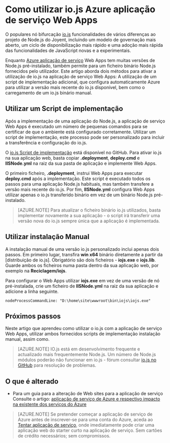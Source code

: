 <properties 
    pageTitle="Como utilizar io.js Azure aplicação de serviço Web Apps" 
    description="Saiba como utilizar uma aplicação web na aplicação de serviço de Azure com io.js." 
    services="app-service\web" 
    documentationCenter="nodejs" 
    authors="rmcmurray" 
    manager="wpickett" 
    editor=""/>

<tags 
    ms.service="app-service-web" 
    ms.workload="web" 
    ms.tgt_pltfrm="na" 
    ms.devlang="nodejs" 
    ms.topic="article" 
    ms.date="08/11/2016"
    ms.author="robmcm" />

# <a name="how-to-use-iojs-with-azure-app-service-web-apps"></a>Como utilizar io.js Azure aplicação de serviço Web Apps

O populares nó bifurcação [io.js] funcionalidades de vários diferenças ao projeto de Node.js do Joyent, incluindo um modelo de governação mais aberto, um ciclo de disponibilização mais rápido e uma adoção mais rápida das funcionalidades de JavaScript novas e a experimentais.

Enquanto [Azure aplicação de serviço](http://go.microsoft.com/fwlink/?LinkId=529714) Web Apps tem muitas versões de Node.js pré-instalado, também permite para um ficheiro binário Node.js fornecidos pelo utilizador. Este artigo aborda dois métodos para ativar a utilização de io.js na aplicação de serviço Web Apps: A utilização de um script de implementação adicional, que configura automaticamente Azure para utilizar a versão mais recente do io.js disponível, bem como o carregamento de um io.js binário manual. 

<a id="deploymentscript"></a>
## <a name="using-a-deployment-script"></a>Utilizar um Script de implementação

Após a implementação de uma aplicação do Node.js, a aplicação de serviço Web Apps é executado um número de pequenas comandos para se certificar de que o ambiente está configurado corretamente. Utilizar um script de implementação, este processo pode ser personalizado para incluir a transferência e configuração do io.js.

O [io.js Script de implementação](https://github.com/felixrieseberg/iojs-azure) está disponível no GitHub. Para ativar io.js na sua aplicação web, basta copiar **.deployment**, **deploy.cmd** e **IISNode.yml** na raiz da sua pasta de aplicação e implemente Web Apps.  

O primeiro ficheiro, **.deployment**, instrui Web Apps para executar **deploy.cmd** após a implementação. Este script é executado todos os passos para uma aplicação Node.js habituais, mas também transfere a versão mais recente do io.js. Por fim, **IISNode.yml** configura Web Apps utilizar apenas o io.js transferido binário em vez de um binário Node.js pré-instalado.

> [AZURE.NOTE] Para atualizar o ficheiro binário io.js utilizados, basta implementar novamente a sua aplicação - o script irá transferir uma versão nova do io.js sempre única que a aplicação é implementada.

<a id="manualinstallation"></a>
## <a name="using-manual-installation"></a>Utilizar instalação Manual

A instalação manual de uma versão io.js personalizado inclui apenas dois passos. Em primeiro lugar, transfira **win x64** binário diretamente a partir da [distribuição de io.js]. Obrigatório são dois ficheiros - **iojs.exe** e **iojs.lib**. Guarde ambos os ficheiros numa pasta dentro da sua aplicação web, por exemplo na **Reciclagem/iojs**.

Para configurar o Web Apps utilizar **iojs.exe** em vez de uma versão de nó pré-instalada, crie um ficheiro de **IISNode.yml** na raiz da sua aplicação e adicione a linha seguinte.

    nodeProcessCommandLine: "D:\home\site\wwwroot\bin\iojs\iojs.exe"

<a id="nextsteps"></a>
## <a name="next-steps"></a>Próximos passos

Neste artigo que aprendeu como utilizar o io.js com a aplicação de serviço Web Apps, utilizar ambos fornecidos scripts de implementação instalação manual, assim como. 

> [AZURE.NOTE] IO.js está em desenvolvimento frequente e actualizado mais frequentemente Node.js. Um número de Node.js módulos poderão não funcionar em io.js - fórum consultar [io.js no GitHub] para resolução de problemas.

## <a name="whats-changed"></a>O que é alterado
* Para um guia para a alteração de Web sites para a aplicação de serviço Consulte o artigo: [aplicação de serviço de Azure e respectivo impacto na existente dos serviços do Azure](http://go.microsoft.com/fwlink/?LinkId=529714)

>[AZURE.NOTE] Se pretender começar a aplicação de serviço de Azure antes de inscrever-se para uma conta do Azure, aceda ao [Tentar aplicação de serviço](http://go.microsoft.com/fwlink/?LinkId=523751), onde imediatamente pode criar uma aplicação web do starter curto na aplicação de serviço. Sem cartões de crédito necessários; sem compromissos.

[IO.js]: https://iojs.org
[distribuição IO.js]: https://iojs.org/dist/
[IO.js no GitHub]: https://github.com/iojs/io.js
[io.js Deployment Script]: https://github.com/felixrieseberg/iojs-azure
 